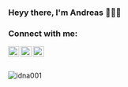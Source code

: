 ### Heyy there, I'm Andreas 🙋🏼‍♂️

### Connect with me:

[<img align="left" alt="idna001 | Twitter" width="22px" src="https://cdn.jsdelivr.net/npm/simple-icons@v3/icons/twitter.svg" />][twitter]
[<img align="left" alt="idna001 | LinkedIn" width="22px" src="https://cdn.jsdelivr.net/npm/simple-icons@v3/icons/linkedin.svg" />][linkedin]
[<img align="left" alt="idna001 | Instagram" width="22px" src="https://cdn.jsdelivr.net/npm/simple-icons@v3/icons/instagram.svg" />][instagram]

<br />
<br />
<br />

<img alt="idna001" align="left"  src="https://github-readme-stats-idna-rmvbrzwcr-idna001.vercel.app/api/?username=idna001&show_icons=true&count_private=true" />


[twitter]: https://twitter.com/idna001
[instagram]: https://instagram.com/idna001
[linkedin]: https://www.linkedin.com/in/andreas-voelker/

